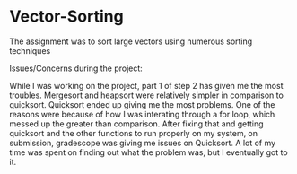 # Vector-Sorting
The assignment was to sort large vectors using numerous sorting techniques

Issues/Concerns during the project:

While I was working on the project, part 1 of step 2 has given me the most troubles. 
Mergesort and heapsort were relatively simpler in comparison to quicksort. 
Quicksort ended up giving me the most problems. 
One of the reasons were because of how I was interating through a for loop, which messed up the greater than comparison. 
After fixing that and getting quicksort and the other functions to run properly on my system, on submission, gradescope was giving me issues on Quicksort. 
A lot of my time was spent on finding out what the problem was, but I eventually got to it. 
